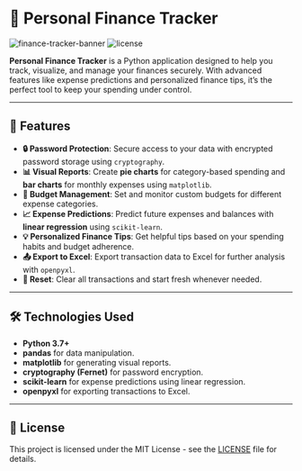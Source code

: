 # 🤑 Personal Finance Tracker

![finance-tracker-banner](https://img.shields.io/badge/Personal%20Finance%20Tracker-Python-blue.svg) ![license](https://img.shields.io/badge/license-MIT-green.svg)

**Personal Finance Tracker** is a Python application designed to help you track, visualize, and manage your finances securely. With advanced features like expense predictions and personalized finance tips, it’s the perfect tool to keep your spending under control.

---

## 🌟 Features

- **🔒 Password Protection**: Secure access to your data with encrypted password storage using `cryptography`.
- **📊 Visual Reports**: Create **pie charts** for category-based spending and **bar charts** for monthly expenses using `matplotlib`.
- **💼 Budget Management**: Set and monitor custom budgets for different expense categories.
- **📈 Expense Predictions**: Predict future expenses and balances with **linear regression** using `scikit-learn`.
- **💡 Personalized Finance Tips**: Get helpful tips based on your spending habits and budget adherence.
- **📤 Export to Excel**: Export transaction data to Excel for further analysis with `openpyxl`.
- **🔄 Reset**: Clear all transactions and start fresh whenever needed.

---

## 🛠️ Technologies Used

- **Python 3.7+**
- **pandas** for data manipulation.
- **matplotlib** for generating visual reports.
- **cryptography (Fernet)** for password encryption.
- **scikit-learn** for expense predictions using linear regression.
- **openpyxl** for exporting transactions to Excel.

---

## 📄 License

This project is licensed under the MIT License - see the [LICENSE](LICENSE) file for details.
